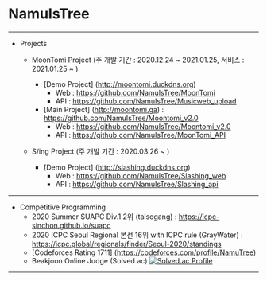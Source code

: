 # NamuIsTree

---
* Projects
  - MoonTomi Project (주 개발 기간 : 2020.12.24 ~ 2021.01.25, 서비스 : 2021.01.25 ~ )
    + [Demo Project] (http://moontomi.duckdns.org)
      + Web : https://github.com/NamuIsTree/MoonTomi
      + API : https://github.com/NamuIsTree/Musicweb_upload
    + [Main Project] (http://moontomi.ga) : https://github.com/NamuIsTree/Moontomi_v2.0
      + Web : https://github.com/NamuIsTree/Moontomi_v2.0
      + API : https://github.com/NamuIsTree/MoonTomi_API

  - S/ing Project (주 개발 기간 : 2020.03.26 ~ )
    + [Demo Project] (http://slashing.duckdns.org)
      + Web : https://github.com/NamuIsTree/Slashing_web
      + API : https://github.com/NamuIsTree/Slashing_api
---
* Competitive Programming
  - 2020 Summer SUAPC Div.1 2위 (talsogang) : https://icpc-sinchon.github.io/suapc
  - 2020 ICPC Seoul Regional 본선 16위 with ICPC rule (GrayWater) : https://icpc.global/regionals/finder/Seoul-2020/standings
  - [Codeforces Rating 1711] (https://codeforces.com/profile/NamuTree)
  - Beakjoon Online Judge (Solved.ac)
  [![Solved.ac Profile](http://mazassumnida.wtf/api/v2/generate_badge?boj=woonikim)](https://solved.ac/woonikim/)
---
